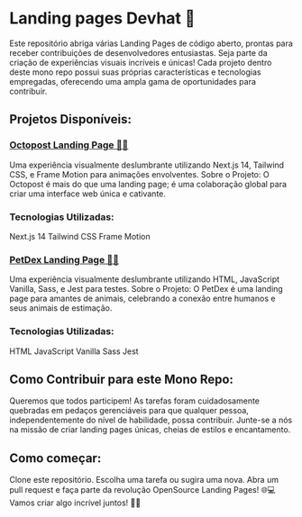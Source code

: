 # Landing pages Devhat 🤠

Este repositório abriga várias Landing Pages de código aberto, prontas para receber contribuições de desenvolvedores entusiastas.
Seja parte da criação de experiências visuais incríveis e únicas!
Cada projeto dentro deste mono repo possui suas próprias características e tecnologias empregadas, oferecendo uma ampla gama de oportunidades para contribuir.

## Projetos Disponíveis:
### [Octopost Landing Page 🐙✨](https://github.com/devhatt/landing-pages/tree/master/projects/octopost)

Uma experiência visualmente deslumbrante utilizando Next.js 14, Tailwind CSS, e Frame Motion para animações envolventes.
Sobre o Projeto:
O Octopost é mais do que uma landing page; é uma colaboração global para criar uma interface web única e cativante.

### Tecnologias Utilizadas:

Next.js 14
Tailwind CSS
Frame Motion

### [PetDex Landing Page 🐾✨](https://github.com/devhatt/landing-pages/tree/master/projects/petdex)

Uma experiência visualmente deslumbrante utilizando HTML, JavaScript Vanilla, Sass, e Jest para testes.
Sobre o Projeto:
O PetDex é uma landing page para amantes de animais, celebrando a conexão entre humanos e seus animais de estimação.

### Tecnologias Utilizadas:

HTML
JavaScript Vanilla
Sass
Jest

## Como Contribuir para este Mono Repo:
Queremos que todos participem! As tarefas foram cuidadosamente quebradas em pedaços gerenciáveis para que qualquer pessoa, independentemente do nível de habilidade, possa contribuir. Junte-se a nós na missão de criar landing pages únicas, cheias de estilos e encantamento.

## Como começar:

Clone este repositório.
Escolha uma tarefa ou sugira uma nova.
Abra um pull request e faça parte da revolução OpenSource Landing Pages! 🌐💻
Vamos criar algo incrível juntos! 🚀✨
